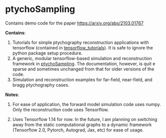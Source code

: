 # ptychoSampling

Contains demo code for the paper https://arxiv.org/abs/2103.01767


**Contains**:

1. Tutorials for simple ptychography reconstruction applications with tensorflow (contained in
[tensorflow_tutorials](https://github.com/saugatkandel/ptychoSampling/tree/master/tensorflow_tutorials)). It is safe to ignore the python package setup procedure.
2. A generic, modular tensorflow-based simulation and reconstruction framework in [ptychoSampling](https://github.com/saugatkandel/ptychoSampling/tree/master/ptychoSampling). The documentation, however, is quit
e sparse and sometimes
 unchanged from that for older versions of the code.
 3. Simulation and reconstruction examples for far-field, near-field, and bragg ptychography cases.


**Notes**:
1. For ease of application, the forward model simulation code uses numpy. Only the reconstruction code uses
 Tensorflow.

 2. Uses Tensorflow 1.14 for now. In the future, I am planning on switching away from the static computational graphs
  to a dynamic framework (Tensorflow 2.0, Pytorch, Autograd, Jax, etc) for ease of usage.
